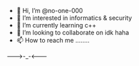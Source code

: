 - 👋 Hi, I’m @no-one-000
- 👀 I’m interested in informatics & security
- 🌱 I’m currently learning c++ 
- 💞️ I’m looking to collaborate on idk haha
- 📫 How to reach me ........

--->-_-<---
